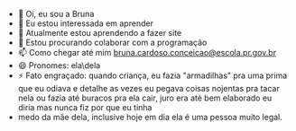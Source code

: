 - 👋 Oi, eu sou a Bruna 
- 👀 Eu estou interessada em aprender
- 🌱 Atualmente estou aprendendo a fazer site
- 💞️ Estou procurando colaborar com a programação 
- 📫 Como chegar até mim bruna.cardoso.conceicao@escola.pr.gov.br 
- 😄 Pronomes: ela\dela
- ⚡ Fato engraçado: quando criança, eu fazia "armadilhas" pra uma prima que eu odiava e detalhe as vezes eu pegava coisas nojentas pra tacar nela ou fazia até buracos pra ela cair, juro era até bem elaborado eu diria mas nunca fiz por que eu tinha
- medo da mãe dela, inclusive hoje em dia ela é uma pessoa muito legal.


